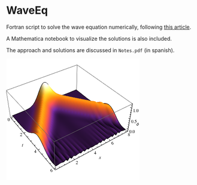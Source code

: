 # WaveEq

Fortran script to solve the wave equation numerically, following [this article](http://www.scielo.org.mx/pdf/rmf/v53s4/v53s4a15.pdf).

A Mathematica notebook to visualize the solutions is also included.

The approach and solutions are discussed in `Notes.pdf` (in spanish).

![sample solution](wave.png)
